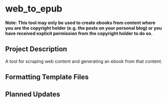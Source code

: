 # web_to_epub

**Note: This tool may only be used to create ebooks from content where you are the copyright holder (e.g. the posts on your personal blog) or you have received explicit permission from the copyright holder to do so.**

## Project Description
A tool for scraping web content and generating an ebook from that content.

## Formatting Template Files

## Planned Updates
